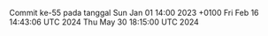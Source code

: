 Commit ke-55 pada tanggal Sun Jan 01 14:00 2023 +0100
Fri Feb 16 14:43:06 UTC 2024
Thu May 30 18:15:00 UTC 2024
